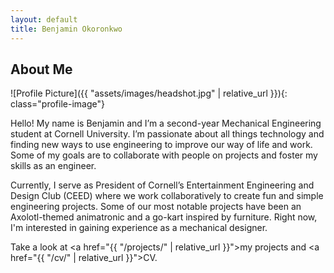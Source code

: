 ```yaml
---
layout: default
title: Benjamin Okoronkwo
---
```


## About Me


![Profile Picture]({{ "assets/images/headshot.jpg" | relative_url }}){: class="profile-image"}

 
Hello! My name is Benjamin and I’m a second-year Mechanical Engineering student at Cornell University. I’m passionate about all things technology and finding new ways to use engineering to improve our way of life and work. Some of my goals are to collaborate with people on projects and foster my skills as an engineer.

Currently, I serve as President of Cornell’s Entertainment Engineering and Design Club (CEED) where we work collaboratively to create fun and simple engineering projects. Some of our most notable projects have been an Axolotl-themed animatronic and a go-kart inspired by furniture. Right now, I'm interested in gaining experience as a mechanical designer.

Take a look at <a href="{{ "/projects/" | relative_url }}">my projects</a> and <a href="{{ "/cv/" | relative_url }}">CV</a>.
